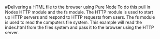 #Delivering a HTML file to the browser using Pure Node
        To do this pull in Nodes HTTP module and the fs module.
        The HTTP module is used to start up HTTP servers and respond to HTTP requests from users.
        The fs module is used to read the computers file system.
        This example will read the index.html from the files system and pass it to the browser using the HTTP server.
